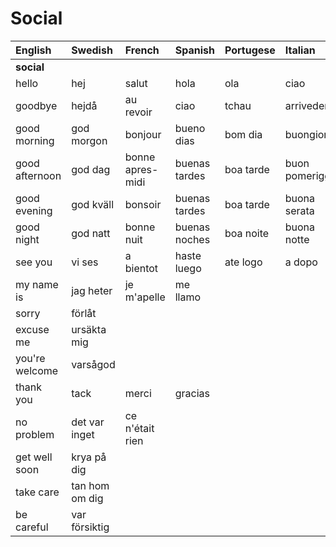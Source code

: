 # Social

| English        | Swedish        | French           | Spanish       | Portugese | Italian         |
| :------------- | :------------- | :--------------- | :------------ | :-------- | :-------------- |
| **social**     |                |                  |               |           |                 |
| hello          | hej            | salut            | hola          | ola       | ciao            |
| goodbye        | hejdå          | au revoir        | ciao          | tchau     | arrivederci     |
| good morning   | god morgon     | bonjour          | bueno dias    | bom dia   | buongiorno      |
| good afternoon | god dag        | bonne apres-midi | buenas tardes | boa tarde | buon pomeriggio |
| good evening   | god kväll      | bonsoir          | buenas tardes | boa tarde | buona serata    |
| good night     | god natt       | bonne nuit       | buenas noches | boa noite | buona notte     |
| see you        | vi ses         | a bientot        | haste luego   | ate logo  | a dopo          |
| my name is     | jag heter      | je m'apelle      | me llamo      |           |                 |
| sorry          | förlåt         |                  |               |           |                 |
| excuse me      | ursäkta mig    |                  |               |           |                 |
| you're welcome | varsågod       |                  |               |           |                 |
| thank you      | tack           | merci            | gracias       |           |                 |
| no problem     | det var inget  | ce n'était rien  |
| get well soon  | krya på dig    |                  |               |           |                 |
| take care      | tan hom om dig |                  |               |           |                 |
| be careful     | var försiktig  |                  |               |           |                 |
